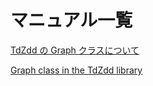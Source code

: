 # マニュアル一覧

[TdZdd の Graph クラスについて](tdzdd_graph_ja.md)

[Graph class in the TdZdd library](tdzdd_graph_en.md)
